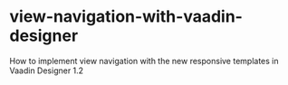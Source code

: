 # view-navigation-with-vaadin-designer
How to implement view navigation with the new responsive templates in Vaadin Designer 1.2
